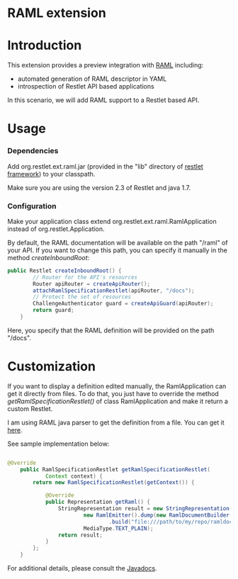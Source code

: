 RAML extension
=================

Introduction
============

This extension provides a preview integration with [RAML](http://raml.org/) including:
- automated generation of RAML descriptor in YAML
- introspection of Restlet API based applications

In this scenario, we will add RAML support to a Restlet based API.

Usage
=====

### Dependencies

Add org.restlet.ext.raml.jar (provided in the "lib" directory of
[restlet framework](http://restlet.com/download/current#release=testing&edition=jse&distribution=zip 
"download restlet framework")) to your classpath.

Make sure you are using the version 2.3 of Restlet and java 1.7.

### Configuration

Make your application class extend org.restlet.ext.raml.RamlApplication instead of org.restlet.Application.

By default, the RAML documentation will be available on the path "/raml" of your API. If you want to change this path, you can specify it manually in the method _createInboundRoot_:

```java
public Restlet createInboundRoot() {
        // Router for the API's resources
        Router apiRouter = createApiRouter();
        attachRamlSpecificationRestlet(apiRouter, "/docs");
        // Protect the set of resources
        ChallengeAuthenticator guard = createApiGuard(apiRouter);
        return guard;
    }

```

Here, you specify that the RAML definition will be provided on the path "/docs".

Customization
=============

If you want to display a definition edited manually, the RamlApplication can get it directly from files. To do that, you just have to override the method _getRamlSpecificationRestlet()_ of class RamlApplication and make it return a custom Restlet.

I am using RAML java parser to get the definition from a file. You can get it [here](https://github.com/raml-org/raml-java-parser).

See sample implementation below:

```java

@Override
    public RamlSpecificationRestlet getRamlSpecificationRestlet(
            Context context) {
        return new RamlSpecificationRestlet(getContext()) {

            @Override
            public Representation getRaml() {
                StringRepresentation result = new StringRepresentation(
        				new RamlEmitter().dump(new RamlDocumentBuilder()
        						.build("file:///path/to/my/repo/ramldoc.raml")),
        			    MediaType.TEXT_PLAIN);
                return result;
            }
        };
    }

```

For additional details, please consult the
[Javadocs](javadocs://jse/ext/org/restlet/ext/raml/package-summary.html).
